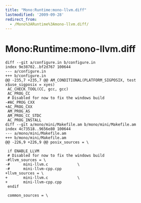 ```yaml
---
title: "Mono:Runtime:mono-llvm.diff"
lastmodified: '2009-09-28'
redirect_from:
  - /Mono%3ARuntime%3Amono-llvm.diff/
---
```


Mono:Runtime:mono-llvm.diff
===========================

    diff --git a/configure.in b/configure.in
    index 9e38702..bf2d767 100644
    --- a/configure.in
    +++ b/configure.in
    @@ -235,7 +235,7 @@ AM_CONDITIONAL(PLATFORM_SIGPOSIX, test x$use_sigposix = xyes)
     AC_CHECK_TOOL(CC, gcc, gcc)
     AC_PROG_CC
     # Disabled for now to fix the windows build
    -#AC_PROG_CXX
    +AC_PROG_CXX
     AM_PROG_AS
     AM_PROG_CC_STDC
     AC_PROG_INSTALL
    diff --git a/mono/mini/Makefile.am b/mono/mini/Makefile.am
    index 4c73518..9656e80 100644
    --- a/mono/mini/Makefile.am
    +++ b/mono/mini/Makefile.am
    @@ -226,9 +226,9 @@ posix_sources = \

     if ENABLE_LLVM
     # Disabled for now to fix the windows build
    -#llvm_sources = \
    -#      mini-llvm.c             \
    -#      mini-llvm-cpp.cpp
    +llvm_sources = \
    +       mini-llvm.c             \
    +       mini-llvm-cpp.cpp
     endif

     common_sources = \

